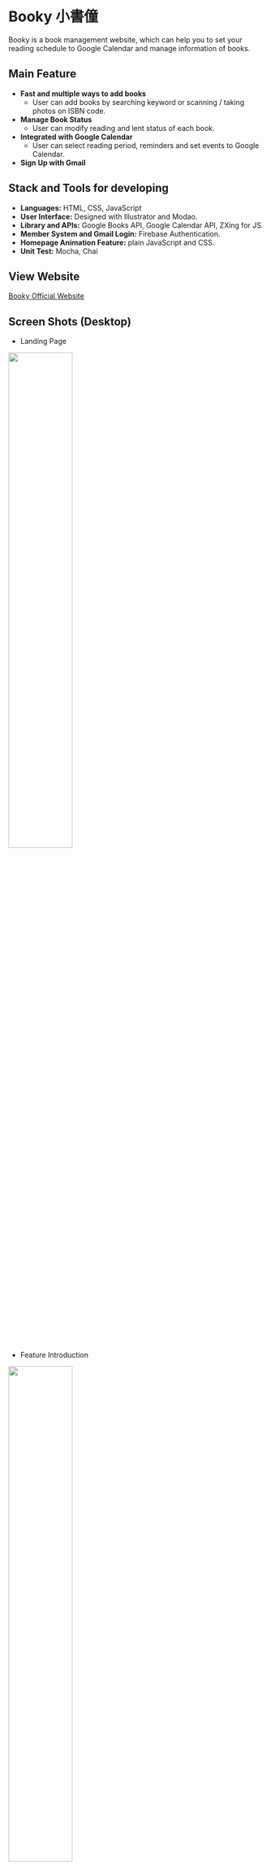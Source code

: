 # Booky 小書僮
Booky is a book management website, which can help you to set your reading schedule to Google Calendar and manage information of books.

## Main Feature
* **Fast and multiple ways to add books**
  * User can add books by searching keyword or scanning / taking photos on ISBN code.
* **Manage Book Status**
  * User can modify reading and lent status of each book.
* **Integrated with Google Calendar**
  * User can select reading period, reminders and set events to Google Calendar.
* **Sign Up with Gmail**

## Stack and Tools for developing
* **Languages:** HTML, CSS, JavaScript
* **User Interface:** Designed with Illustrator and Modao.
* **Library and APIs:** Google Books API, Google Calendar API, ZXing for JS.
* **Member System and Gmail Login:** Firebase Authentication.
* **Homepage Animation Feature:** plain JavaScript and CSS.
* **Unit Test:** Mocha, Chai

## View Website
[Booky Official Website](https://booky-217508.firebaseapp.com/)

## Screen Shots (Desktop)
* Landing Page
<img width="50%" height="auto" src="https://i.imgur.com/crqIG8c.png">

* Feature Introduction
<img width="50%" height="auto" src="https://i.imgur.com/b1ZUp2t.jpg">

* Home Page 
<img width="50%" height="auto" src="https://i.imgur.com/yOc2U39.gif">

* Add book by scanning ISBN code
<img width="50%" height="auto" src="https://i.imgur.com/jFuLyZS.gif">

* Menu and Book Shelf Page
<img width="50%" height="auto" src="https://i.imgur.com/OdVCCVm.png">

* Infomation of each book
<img width="50%" height="auto" src="https://i.imgur.com/UWdrIdM.png">

## Screen Shots (Mobile)
* Add book by taking photo / Home Page / Add book by entering keyword
<img align="left" width="20%" height="auto" src="https://i.imgur.com/SkDisBw.gif">
<img align="left" width="40%" height="auto" src="https://i.imgur.com/2Ew5pQe.jpg">


